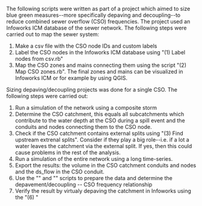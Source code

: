 The following scripts were written as part of a project which aimed to size blue green measures--more specifically depaving and decoupling--to reduce combined sewer overflow (CSO) frequencies. The project used an Infoworks ICM database of the sewer network. 
The following steps were carried out to map the sewer system:

1) Make a csv file with the CSO node IDs and custom labels
2) Label the CSO nodes in the Infoworks ICM database using "(1) Label nodes from csv.rb"
3) Map the CSO zones and mains connecting them using the script "(2) Map CSO zones.rb". The final zones and mains can be visualized in Infoworks ICM or for example by using QGIS.

Sizing depaving/decoupling projects was done for a single CSO. The following steps were carried out:
1) Run a simulation of the network using a composite storm
2) Determine the CSO catchment, this equals all subcatchments which contribute to the water depth at the CSO during a spill event and the conduits and nodes connecting them to the CSO node. 
3) Check if the CSO catchment contains external splits using "(3) Find upstream extrenal splits". Consider if they play a big role--i.e. if a lot a water leaves the catchment via the external split. If yes, then this could cause problems in the rest of the analysis.
4) Run a simulation of the entire network using a long time-series.
5) Export the results: the volume in the CSO catchment conduits and nodes and the ds_flow in the CSO conduit.
6) Use the "" and "" scripts to prepare the data and determine the depavement/decoupling -- CSO frequency relationship
7) Verify the result by virtualy depaving the catchment in Infoworks using the "(6) "
